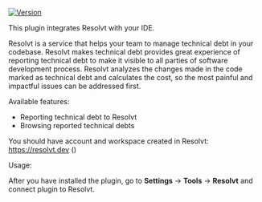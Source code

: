 [![Version](https://img.shields.io/jetbrains/plugin/v/dev.resolvt.idea-integration)](https://plugins.jetbrains.com/plugin/18380-it-hurts-integration)

<!-- Plugin description -->
This plugin integrates Resolvt with your IDE. 

Resolvt is a service that helps your team to manage technical debt in your codebase.
Resolvt makes technical debt provides great experience of reporting technical debt  to make it visible to all parties
of software development process. Resolvt analyzes the changes made in the code marked as technical debt 
and calculates the cost, so the most painful and impactful issues can be addressed first.

Available features:
- Reporting technical debt to Resolvt
- Browsing reported technical debts

You should have account and workspace created in Resolvt: https://resolvt.dev ()

Usage:

After you have installed the plugin, go to <b>Settings</b> -> <b>Tools</b> -> <b>Resolvt</b> and connect plugin to Resolvt.
<!-- Plugin description end -->
